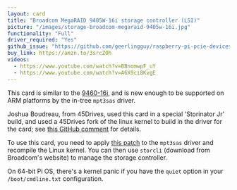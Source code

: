 ```yaml
---
layout: card
title: "Broadcom MegaRAID 9405W-16i storage controller (LSI)"
picture: "/images/storage-broadcom-megaraid-9405w-16i.jpg"
functionality: "Full"
driver_required: "Yes"
github_issue: "https://github.com/geerlingguy/raspberry-pi-pcie-devices/issues/196"
buy_link: https://amzn.to/3srcZOh
videos:
  - https://www.youtube.com/watch?v=BBnomwpF_uY
  - https://www.youtube.com/watch?v=A6X9ci8KvgE
---
```

This card is similar to the [9460-16i](https://github.com/geerlingguy/raspberry-pi-pcie-devices/issues/72), and is new enough to be supported on ARM platforms by the in-tree `mpt3sas` driver.

Joshua Boudreau, from 45Drives, used this card in a special 'Storinator Jr' build, and used a 45Drives fork of the linux kernel to build in the driver for the card; see [this GitHub comment](https://github.com/geerlingguy/raspberry-pi-pcie-devices/issues/196#issuecomment-904656864) for details.

To use this card, you need to apply [this patch](https://github.com/geerlingguy/linux/pull/4) to the `mpt3sas` driver and recompile the Linux kernel. You can then use `storcli` (download from Broadcom's website) to manage the storage controller.

On 64-bit Pi OS, there's a kernel panic if you have the `quiet` option in your `/boot/cmdline.txt` configuration.
